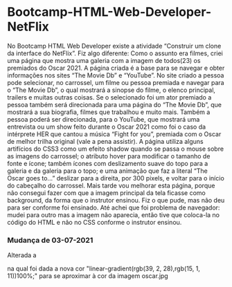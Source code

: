 # Bootcamp-HTML-Web-Developer-NetFlix
No Bootcamp HTML Web Developer existe a atividade “Construir um clone da interface do NetFlix”. Fiz algo diferente:   Como o assunto era filmes, criei uma página que mostra uma galeria com a imagem de todos(23) os premiados do Oscar 2021.   A página criada é a base para se navegar e obter informações nos sites “The Movie Db” e “YouTube”.   No site criado a pessoa pode selecionar, no carrossel, um filme ou pessoa premiada e navegar para o “The Movie Db”, o qual mostrará a sinopse do filme, o elenco principal, trailers e muitas outras coisas.   Se o selecionado foi um ator premiado a pessoa também será direcionada para uma página do “The Movie Db”, que mostrará a sua biografia, filmes que trabalhou e muito mais.    Também a pessoa poderá ser direcionada, para o YouTube, que mostrará uma entrevista ou um show feito durante o Oscar 2021 como foi o caso da intérprete HER que cantou a música “Fight for you”, premiada com o Oscar de melhor trilha original (vale a pena assistir). A página utiliza alguns artifícios do CSS3 como um efeito shadow quando se passa o mouse sobre as imagens do carrossel; o atributo hover para modificar o tamanho de fonte e ícone; também ícones com deslizamento suave do topo para a galeria e da galeria para o topo; e uma animação que faz a literal “The Oscar goes to...” deslizar para a direita, por 300 pixels, e voltar para o início do cabeçalho do carrossel. Mais tarde vou melhorar esta página, porque não consegui fazer com que a imagem principal da tela ficasse como background, da forma que o instrutor ensinou.   Fiz o que pude, mas não deu para ser conforme foi ensinado.   Até achei que foi problema de navegador:   mudei para outro mas a imagem não aparecia, então tive que coloca-la no código do HTML e não no CSS conforme o instrutor ensinou.



### Mudança de 03-07-2021

Alterada a <div class="filme-principal"> <div class="container"> na qual foi dada a nova cor "linear-gradient(rgb(39, 2, 28),rgb(15, 1, 11))100%;"  para se aproximar à cor da imagem oscar.jpg